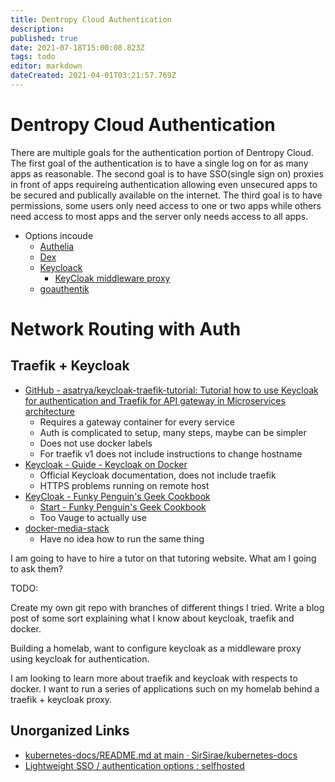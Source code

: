 ```yaml
---
title: Dentropy Cloud Authentication
description: 
published: true
date: 2021-07-18T15:00:08.823Z
tags: todo
editor: markdown
dateCreated: 2021-04-01T03:21:57.769Z
---
```


# Dentropy Cloud Authentication

There are multiple goals for the authentication portion of Dentropy Cloud. The first goal of the authentication is to have a single log on for as many apps as reasonable. The second goal is to have SSO(single sign on) proxies in front of apps requireing authentication allowing even unsecured apps to be secured and publically available on the internet. The third goal is to have permissions, some users only need access to one or two apps while others need access to most apps and the server only needs access to all apps.

* Options incoude
  * [Authelia](https://www.authelia.com/docs/getting-started.html)
  * [Dex](https://dexidp.io/docs/getting-started/)
  * [Keycloack ](https://www.google.com/search?client=firefox-b-d&q=Keycloack+Docker+Docs)
    * [KeyCloak middleware proxy](https://geek-cookbook.funkypenguin.co.nz/ha-docker-swarm/traefik-forward-auth/keycloak/)
  * [goauthentik](https://goauthentik.io/docs/installation/docker-compose)

# Network Routing with Auth
Traefik + Keycloak
------------------

*   [GitHub - asatrya/keycloak-traefik-tutorial: Tutorial how to use Keycloak for authentication and Traefik for API gateway in Microservices architecture](https://github.com/asatrya/keycloak-traefik-tutorial)
    *   Requires a gateway container for every service
    *   Auth is complicated to setup, many steps, maybe can be simpler
    *   Does not use docker labels
    *   For traefik v1 does not include instructions to change hostname
*   [Keycloak - Guide - Keycloak on Docker](https://www.keycloak.org/getting-started/getting-started-docker)
    *   Official Keycloak documentation, does not include traefik
    *   HTTPS problems running on remote host
*   [KeyCloak - Funky Penguin's Geek Cookbook](https://geek-cookbook.funkypenguin.co.nz/ha-docker-swarm/traefik-forward-auth/keycloak/)
    *   [Start - Funky Penguin's Geek Cookbook](https://geek-cookbook.funkypenguin.co.nz/ha-docker-swarm/traefik-forward-auth/)
    *   Too Vauge to actually use
*   [docker-media-stack](#root/5jZXv85ROHUf/nWnCFYtTJa52/de3eRAqBVWY0)
    *   Have no idea how to run the same thing

I am going to have to hire a tutor on that tutoring website. What am I going to ask them?

TODO:

Create my own git repo with branches of different things I tried.
Write a blog post of some sort explaining what I know about keycloak, traefik and docker.

Building a homelab, want to configure keycloak as a middleware proxy using keycloak for authentication.

I am looking to learn more about traefik and keycloak with respects to docker. I want to run a series of applications such on my homelab behind a traefik + keycloak proxy. 


## Unorganized Links

* [kubernetes-docs/README.md at main · SirSirae/kubernetes-docs](https://github.com/SirSirae/kubernetes-docs/blob/main/README.md#the-last-piece-to-the-puzzle-an-sso)
* [Lightweight SSO / authentication options : selfhosted](https://old.reddit.com/r/selfhosted/comments/ktq8t9/lightweight_sso_authentication_options/)
